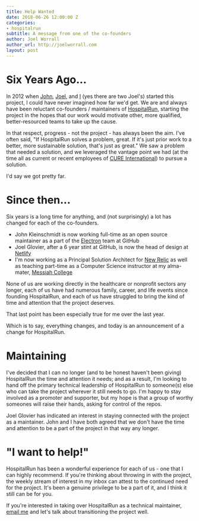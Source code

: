 ```yaml
---
title: Help Wanted
date: 2018-06-26 12:00:00 Z
categories:
- hospitalrun
subtitle: A message from one of the co-founders
author: Joel Worrall
author_url: http://joelworrall.com
layout: post
---
```


# Six Years Ago...
In 2012 when [John](https://twitter.com/jkleinsc), [Joel](https://twitter.com/jglovier), and [I](https://twitter.com/tangollama) (yes there are two Joel's) started this project, I could have never imagined how far we'd get. We are and always have been reluctant co-founders / maintainers of [HospitalRun](http://github.com/hospitalrun), starting the project in the hopes that our work would motivate other, more qualified, better-resourced teams to take up the cause. 

In that respect, progress - not the project - has always been the aim. I've often said, "If HospitalRun solves a problem, great. If it's just prior work to a better, more sustainable solution, that's just as great." We saw a problem that needed a solution, and we leveraged the vantage point we had (at the time all as current or recent employees of [CURE International](http://cure.org)) to pursue a solution. 

I'd say we got pretty far.

# Since then...
Six years is a long time for anything, and (not surprisingly) a lot has changed for each of the co-founders. 

- John Kleinschmidt is now working full-time as an open source maintainer as a part of the [Electron](http://electron.github.com) team at GitHub
- Joel Glovier, after a 6 year stint at GitHub, is now the head of design at [Netlify](http://netlify.com)
- I'm now working as a Principal Solution Architect for [New Relic](http://newrelic.com) as well as teaching part-time as a Computer Science instructor at my alma-mater, [Messiah College](http://messiah.edu)

None of us are working directly in the healthcare or nonprofit sectors any longer, each of us have had numerous family, career, and life events since founding HospitalRun, and each of us have struggled to bring the kind of time and attention that the project deserves. 

That last point has been especially true for me over the last year. 

Which is to say, everything changes, and today is an announcement of a change for HospitalRun.

# Maintaining
I've decided that I can no longer (and to be honest haven't been giving) HospitalRun the time and attention it needs; and as a result, I'm looking to hand off the primary technical leadership of HospitalRun to someone(s) else who can take the project wherever it still needs to go. I'm happy to stay involved as a promoter and supporter, but my hope is that a group of worthy someones will raise their hands, asking for control of the repos.

Joel Glovier has indicated an interest in staying connected with the project as a maintainer. John and I have both agreed that we don't have the time and attention to be a part of the project in that way any longer.

# "I want to help!"
HospitalRun has been a wonderful experience for each of us - one that I can highly recommend. If you're thinking about throwing in with the project, the weekly stream of interest in my inbox can attest to the continued need for the project. It's been a genuine privilege to be a part of it, and I think it still can be for you.

If you're interested in taking over HospitalRun as a technical maintainer, [email me](mailto:joel@hospitalrun.io) and let's talk about transitioning the project well. 

[jekyll-gh]: https://github.com/mojombo/jekyll
[jekyll]:    http://jekyllrb.com
